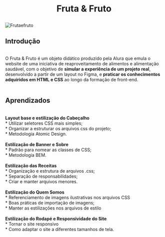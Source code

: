 <h1 align="center">
  <p align="center">Fruta & Fruto</p>
 </h1>
 
![Frutaefruto](https://user-images.githubusercontent.com/95223411/199240993-b1cb1879-a974-4bcb-aba6-97c0c846c95b.png)


## Introdução
<br />
O Fruta & Fruto é um objeto didático produzido pela Alura que emula o website de uma iniciativa de reaproveitamento de alimentos e alimentação saudável, com o objetivo de <b>simular a experiência de um projeto real</b>, desenvolvido a partir de um layout no Figma, e <b>praticar os conhecimentos adquiridos em HTML e CSS</b> ao longo da formação de front-end.
<br />
<br />

## Aprendizados
<br />
  <strong>Layout base e estilização do Cabeçalho</strong><br />
  * Utilizar seletores CSS mais simples; <br />
  * Organizar a estruturar os arquivos css do projeto; <br />
  * Metodologia Atomic Design. <br />
<br />
  <strong>Estilização de Banner e Sobre</strong><br />
  * Padrão para nomear as classes de CSS; <br />
  * Metodologia BEM. <br />
<br />
  <strong>Estilização das Receitas</strong><br />
  * Organização e estrutura de arquivos .css;<br />
  * Separação de responsabilidades;<br />
  * Criar e manter arquivos menores.<br />
<br />
 <strong>Estilização do Quem Somos</strong><br />
  * Referenciamento de imagens ilustrativas nos arquivos CSS<br />
  * Boas práticas de importação de imagens;<br />
  * Manter as estilizações nos arquivos de estilo<br />
<br />
 <strong>Estilização do Rodapé e Responsividade do Site</strong><br />
  * Tornar o site responsivo<br />
  * Como adaptar o site a diferentes tamanhos de tela.<br />
